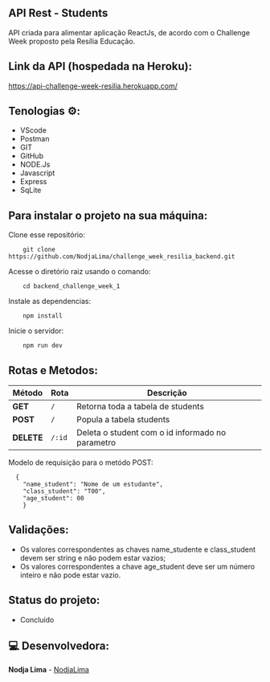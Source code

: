 ## API Rest -  Students

API criada para alimentar aplicação ReactJs, de acordo com o Challenge Week proposto pela Resília Educação.

## Link da API (hospedada na Heroku):

https://api-challenge-week-resilia.herokuapp.com/

## Tenologias ⚙: 

 -   VScode
 -   Postman
 -   GIT
 -   GitHub
 -   NODE.Js
 -   Javascript
 -   Express
 -   SqLite

 ## Para instalar o projeto na sua máquina:

 Clone esse repositório:

 ```
     git clone https://github.com/NodjaLima/challenge_week_resilia_backend.git
 ```

Acesse o diretório raiz usando o comando:

  ```
      cd backend_challenge_week_1
  ```  

Instale as dependencias:

  ```
      npm install
  ```    

Inicie o servidor:

  ```
      npm run dev
 ```

## Rotas e Metodos:

| Método | Rota | Descrição |
| ------ | ----- | ----------- |
| **GET** | `/` | Retorna toda a tabela de students |
| **POST** | `/` | Popula a tabela students |
| **DELETE** | `/:id` | Deleta o student com o id informado no parametro  |

Modelo de requisição para o metódo POST:

``` 
  {
    "name_student": "Nome de um estudante",
    "class_student": "T00",
    "age_student": 00
    }
```

## Validações:

- Os valores correspondentes as chaves name_studente e class_student devem ser string e não podem estar vazios;
- Os valores correspondentes a chave age_student deve ser um número inteiro e não pode estar vazio.

## Status do projeto:

- Concluído

## 💻 Desenvolvedora:

 **Nodja Lima** - [NodjaLima](https://github.com/NodjaLima)



